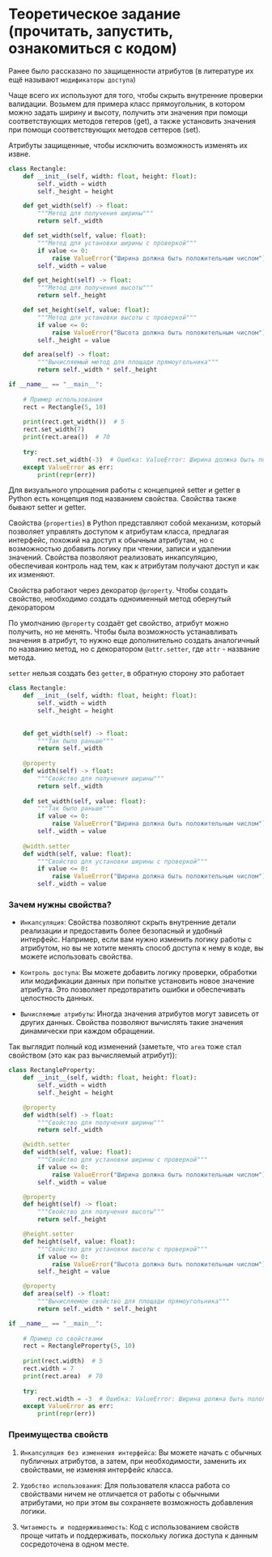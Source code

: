 # Теоретическое задание (прочитать, запустить, ознакомиться с кодом)

Ранее было рассказано по защищенности атрибутов (в литературе их ещё называют `модификаторы доступа`)

Чаще всего их используют для того, чтобы скрыть внутренние проверки валидации. Возьмем для примера класс прямоугольник,
в котором можно задать ширину и высоту, получить эти значения при помощи соответствующих методов гетеров (get), а также
установить значения при помощи соответствующих методов сеттеров (set).

Атрибуты защищенные, чтобы исключить возможность изменять их извне.  

```python
class Rectangle:
    def __init__(self, width: float, height: float):
        self._width = width
        self._height = height

    def get_width(self) -> float:
        """Метод для получения ширины"""
        return self._width

    def set_width(self, value: float):
        """Метод для установки ширины с проверкой"""
        if value <= 0:
            raise ValueError("Ширина должна быть положительным числом")
        self._width = value

    def get_height(self) -> float:
        """Метод для получения высоты"""
        return self._height

    def set_height(self, value: float):
        """Метод для установки высоты с проверкой"""
        if value <= 0:
            raise ValueError("Высота должна быть положительным числом")
        self._height = value

    def area(self) -> float:
        """Вычисляемый метод для площади прямоугольника"""
        return self._width * self._height

if __name__ == "__main__":
    
    # Пример использования
    rect = Rectangle(5, 10)
    
    print(rect.get_width())  # 5
    rect.set_width(7)
    print(rect.area())  # 70
    
    try:
        rect.set_width(-3)  # Ошибка: ValueError: Ширина должна быть положительным числом
    except ValueError as err:
        print(repr(err))
```

Для визуального упрощения работы с концепцией setter и getter в Python есть концепция под названием свойства. Свойства также
бывают setter и getter.

Свойства (`properties`) в Python представляют собой механизм, который позволяет управлять доступом к атрибутам класса, предлагая интерфейс, 
похожий на доступ к обычным атрибутам, но с возможностью добавить логику при чтении, записи и удалении значений. 
Свойства позволяют реализовать инкапсуляцию, обеспечивая контроль над тем, как к атрибутам получают доступ и как их изменяют.

Свойства работают через декоратор `@property`. Чтобы создать свойство, необходимо создать одноименный метод обернутый декоратором

По умолчанию `@property` создаёт get свойство, атрибут можно получить, но не менять. Чтобы была возможность устанавливать значения
в атрибут, то нужно еще дополнительно создать аналогичный по названию метод, но с декоратором `@attr.setter`, где `attr` - название метода.

`setter` нельзя создать без `getter`, в обратную сторону это работает

```python
class Rectangle:
    def __init__(self, width: float, height: float):
        self._width = width
        self._height = height
    
        
    def get_width(self) -> float:
        """Так было раньше"""
        return self._width    
        
    @property
    def width(self) -> float:
        """Свойство для получения ширины"""
        return self._width
    
    def set_width(self, value: float):
        """Так было раньше"""
        if value <= 0:
            raise ValueError("Ширина должна быть положительным числом")
        self._width = value
    
    @width.setter
    def width(self, value: float):
        """Свойство для установки ширины с проверкой"""
        if value <= 0:
            raise ValueError("Ширина должна быть положительным числом")
        self._width = value
```


### Зачем нужны свойства?

* `Инкапсуляция`: Свойства позволяют скрыть внутренние детали реализации и предоставить более безопасный и удобный интерфейс. Например, если вам нужно изменить логику работы с атрибутом, но вы не хотите менять способ доступа к нему в коде, вы можете использовать свойства.

* `Контроль доступа`: Вы можете добавить логику проверки, обработки или модификации данных при попытке установить новое значение атрибута. Это позволяет предотвратить ошибки и обеспечивать целостность данных.

* `Вычисляемые атрибуты`: Иногда значения атрибутов могут зависеть от других данных. Свойства позволяют вычислять такие значения динамически при каждом обращении.


Так выглядит полный код изменений (заметьте, что `area` тоже стал свойством (это как раз вычисляемый атрибут)):

```python
class RectangleProperty:
    def __init__(self, width: float, height: float):
        self._width = width
        self._height = height

    @property
    def width(self) -> float:
        """Свойство для получения ширины"""
        return self._width

    @width.setter
    def width(self, value: float):
        """Свойство для установки ширины с проверкой"""
        if value <= 0:
            raise ValueError("Ширина должна быть положительным числом")
        self._width = value

    @property
    def height(self) -> float:
        """Свойство для получения высоты"""
        return self._height

    @height.setter
    def height(self, value: float):
        """Свойство для установки высоты с проверкой"""
        if value <= 0:
            raise ValueError("Высота должна быть положительным числом")
        self._height = value

    @property
    def area(self) -> float:
        """Вычисляемое свойство для площади прямоугольника"""
        return self._width * self._height

if __name__ == "__main__":
    
    # Пример со свойствами
    rect = RectangleProperty(5, 10)
    
    print(rect.width)  # 5
    rect.width = 7
    print(rect.area)  # 70
    
    try:
        rect.width = -3  # Ошибка: ValueError: Ширина должна быть положительным числом
    except ValueError as err:
        print(repr(err))
```

### Преимущества свойств

1. `Инкапсуляция без изменения интерфейса`: Вы можете начать с обычных публичных атрибутов, а затем, при необходимости, заменить их свойствами, не изменяя интерфейс класса.

2. `Удобство использования`: Для пользователя класса работа со свойствами ничем не отличается от работы с обычными атрибутами, но при этом вы сохраняете возможность добавления логики.

3. `Читаемость и поддерживаемость`: Код с использованием свойств проще читать и поддерживать, поскольку логика доступа к данным сосредоточена в одном месте.
